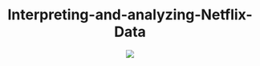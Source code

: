 <h1 align="center">Interpreting-and-analyzing-Netflix-Data</h1>

<p align="center">
  <img src="https://img.shields.io/badge/Netflix-E50914?style=for-the-badge&logo=netflix&logoColor=white"/>
</p>
